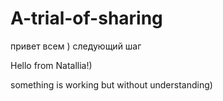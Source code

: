 # A-trial-of-sharing

привет всем )
следующий шаг

Hello from Natallia!)


something is working but without understanding)
